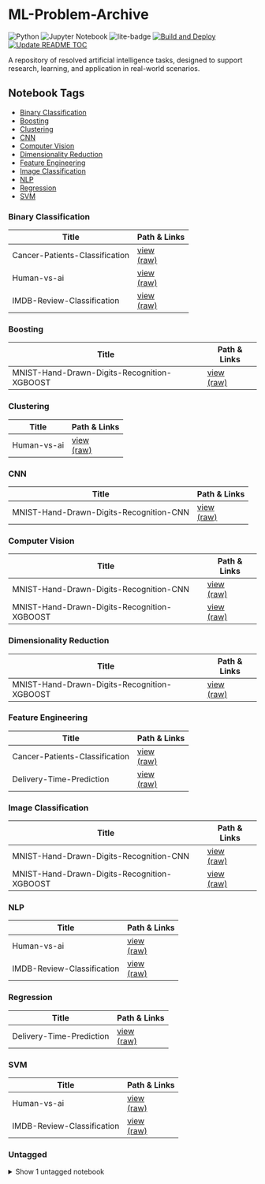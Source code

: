 # ML-Problem-Archive

![Python](https://img.shields.io/badge/python-3670A0?style=for-the-badge&logo=python&logoColor=ffdd54)
![Jupyter Notebook](https://img.shields.io/badge/jupyter-%23FA0F00.svg?style=for-the-badge&logo=jupyter&logoColor=white)
![lite-badge](https://jupyterlite.rtfd.io/en/latest/_static/badge.svg)
[![Build and Deploy](https://github.com/Andrei0016/ML-Problem-Archive/actions/workflows/deploy.yml/badge.svg)](https://github.com/Andrei0016/ML-Problem-Archive/actions/workflows/deploy.yml)
[![Update README TOC](https://github.com/Andrei0016/ML-Problem-Archive/actions/workflows/update-readme.yml/badge.svg)](https://github.com/Andrei0016/ML-Problem-Archive/actions/workflows/update-readme.yml)

A repository of resolved artificial intelligence tasks, designed to support research, learning, and application in real-world scenarios.

<!-- NOTEBOOK-TOC-START -->
## Notebook Tags

- [Binary Classification](#binary-classification)
- [Boosting](#boosting)
- [Clustering](#clustering)
- [CNN](#cnn)
- [Computer Vision](#computer-vision)
- [Dimensionality Reduction](#dimensionality-reduction)
- [Feature Engineering](#feature-engineering)
- [Image Classification](#image-classification)
- [NLP](#nlp)
- [Regression](#regression)
- [SVM](#svm)

### Binary Classification

| Title | Path & Links |
|-------|--------------|
| Cancer-Patients-Classification | [view](https://andrei0016.github.io/ML-Problem-Archive/lab?path=/Cancer-Patients-Classification/Notebook.ipynb)<br>[(raw)](https://github.com/Andrei0016/ML-Problem-Archive/blob/master/content/Cancer-Patients-Classification/Notebook.ipynb) |
| Human-vs-ai | [view](https://andrei0016.github.io/ML-Problem-Archive/lab?path=/Human-vs-ai/Notebook.ipynb)<br>[(raw)](https://github.com/Andrei0016/ML-Problem-Archive/blob/master/content/Human-vs-ai/Notebook.ipynb) |
| IMDB-Review-Classification | [view](https://andrei0016.github.io/ML-Problem-Archive/lab?path=/IMDB-Review-Classification/Notebook.ipynb)<br>[(raw)](https://github.com/Andrei0016/ML-Problem-Archive/blob/master/content/IMDB-Review-Classification/Notebook.ipynb) |

### Boosting

| Title | Path & Links |
|-------|--------------|
| MNIST-Hand-Drawn-Digits-Recognition-XGBOOST | [view](https://andrei0016.github.io/ML-Problem-Archive/lab?path=/MNIST-Hand-Drawn-Digits-Recognition-XGBOOST/Notebook.ipynb)<br>[(raw)](https://github.com/Andrei0016/ML-Problem-Archive/blob/master/content/MNIST-Hand-Drawn-Digits-Recognition-XGBOOST/Notebook.ipynb) |

### Clustering

| Title | Path & Links |
|-------|--------------|
| Human-vs-ai | [view](https://andrei0016.github.io/ML-Problem-Archive/lab?path=/Human-vs-ai/Notebook.ipynb)<br>[(raw)](https://github.com/Andrei0016/ML-Problem-Archive/blob/master/content/Human-vs-ai/Notebook.ipynb) |

### CNN

| Title | Path & Links |
|-------|--------------|
| MNIST-Hand-Drawn-Digits-Recognition-CNN | [view](https://andrei0016.github.io/ML-Problem-Archive/lab?path=/MNIST-Hand-Drawn-Digits-Recognition-CNN/Notebook.ipynb)<br>[(raw)](https://github.com/Andrei0016/ML-Problem-Archive/blob/master/content/MNIST-Hand-Drawn-Digits-Recognition-CNN/Notebook.ipynb) |

### Computer Vision

| Title | Path & Links |
|-------|--------------|
| MNIST-Hand-Drawn-Digits-Recognition-CNN | [view](https://andrei0016.github.io/ML-Problem-Archive/lab?path=/MNIST-Hand-Drawn-Digits-Recognition-CNN/Notebook.ipynb)<br>[(raw)](https://github.com/Andrei0016/ML-Problem-Archive/blob/master/content/MNIST-Hand-Drawn-Digits-Recognition-CNN/Notebook.ipynb) |
| MNIST-Hand-Drawn-Digits-Recognition-XGBOOST | [view](https://andrei0016.github.io/ML-Problem-Archive/lab?path=/MNIST-Hand-Drawn-Digits-Recognition-XGBOOST/Notebook.ipynb)<br>[(raw)](https://github.com/Andrei0016/ML-Problem-Archive/blob/master/content/MNIST-Hand-Drawn-Digits-Recognition-XGBOOST/Notebook.ipynb) |

### Dimensionality Reduction

| Title | Path & Links |
|-------|--------------|
| MNIST-Hand-Drawn-Digits-Recognition-XGBOOST | [view](https://andrei0016.github.io/ML-Problem-Archive/lab?path=/MNIST-Hand-Drawn-Digits-Recognition-XGBOOST/Notebook.ipynb)<br>[(raw)](https://github.com/Andrei0016/ML-Problem-Archive/blob/master/content/MNIST-Hand-Drawn-Digits-Recognition-XGBOOST/Notebook.ipynb) |

### Feature Engineering

| Title | Path & Links |
|-------|--------------|
| Cancer-Patients-Classification | [view](https://andrei0016.github.io/ML-Problem-Archive/lab?path=/Cancer-Patients-Classification/Notebook.ipynb)<br>[(raw)](https://github.com/Andrei0016/ML-Problem-Archive/blob/master/content/Cancer-Patients-Classification/Notebook.ipynb) |
| Delivery-Time-Prediction | [view](https://andrei0016.github.io/ML-Problem-Archive/lab?path=/Delivery-Time-Prediction/Notebook.ipynb)<br>[(raw)](https://github.com/Andrei0016/ML-Problem-Archive/blob/master/content/Delivery-Time-Prediction/Notebook.ipynb) |

### Image Classification

| Title | Path & Links |
|-------|--------------|
| MNIST-Hand-Drawn-Digits-Recognition-CNN | [view](https://andrei0016.github.io/ML-Problem-Archive/lab?path=/MNIST-Hand-Drawn-Digits-Recognition-CNN/Notebook.ipynb)<br>[(raw)](https://github.com/Andrei0016/ML-Problem-Archive/blob/master/content/MNIST-Hand-Drawn-Digits-Recognition-CNN/Notebook.ipynb) |
| MNIST-Hand-Drawn-Digits-Recognition-XGBOOST | [view](https://andrei0016.github.io/ML-Problem-Archive/lab?path=/MNIST-Hand-Drawn-Digits-Recognition-XGBOOST/Notebook.ipynb)<br>[(raw)](https://github.com/Andrei0016/ML-Problem-Archive/blob/master/content/MNIST-Hand-Drawn-Digits-Recognition-XGBOOST/Notebook.ipynb) |

### NLP

| Title | Path & Links |
|-------|--------------|
| Human-vs-ai | [view](https://andrei0016.github.io/ML-Problem-Archive/lab?path=/Human-vs-ai/Notebook.ipynb)<br>[(raw)](https://github.com/Andrei0016/ML-Problem-Archive/blob/master/content/Human-vs-ai/Notebook.ipynb) |
| IMDB-Review-Classification | [view](https://andrei0016.github.io/ML-Problem-Archive/lab?path=/IMDB-Review-Classification/Notebook.ipynb)<br>[(raw)](https://github.com/Andrei0016/ML-Problem-Archive/blob/master/content/IMDB-Review-Classification/Notebook.ipynb) |

### Regression

| Title | Path & Links |
|-------|--------------|
| Delivery-Time-Prediction | [view](https://andrei0016.github.io/ML-Problem-Archive/lab?path=/Delivery-Time-Prediction/Notebook.ipynb)<br>[(raw)](https://github.com/Andrei0016/ML-Problem-Archive/blob/master/content/Delivery-Time-Prediction/Notebook.ipynb) |

### SVM

| Title | Path & Links |
|-------|--------------|
| Human-vs-ai | [view](https://andrei0016.github.io/ML-Problem-Archive/lab?path=/Human-vs-ai/Notebook.ipynb)<br>[(raw)](https://github.com/Andrei0016/ML-Problem-Archive/blob/master/content/Human-vs-ai/Notebook.ipynb) |
| IMDB-Review-Classification | [view](https://andrei0016.github.io/ML-Problem-Archive/lab?path=/IMDB-Review-Classification/Notebook.ipynb)<br>[(raw)](https://github.com/Andrei0016/ML-Problem-Archive/blob/master/content/IMDB-Review-Classification/Notebook.ipynb) |

### Untagged

<details>
<summary>Show 1 untagged notebook</summary>

- [Bach-Chorales-Dataset](https://nbviewer.org/github/Andrei0016/ML-Problem-Archive/blob/master/content/Bach-Chorales-Dataset/Notebook.ipynb)  

</details>
<!-- NOTEBOOK-TOC-END -->
